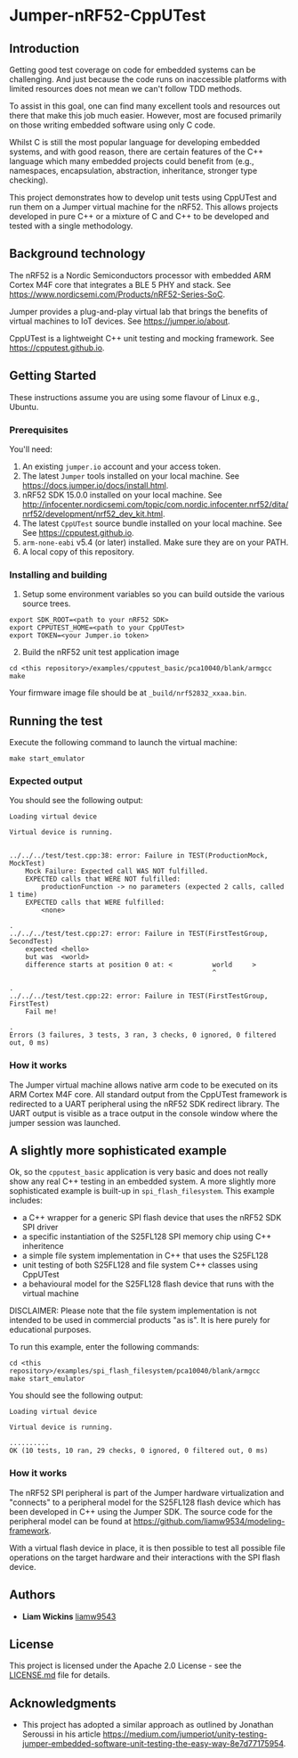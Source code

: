 # Jumper-nRF52-CppUTest

## Introduction

Getting good test coverage on code for embedded systems can be challenging.  And just because the code
runs on inaccessible platforms with limited resources does not mean we can't follow TDD methods.

To assist in this goal, one can find many excellent tools and resources out there that make this job much
easier.  However, most are focused primarily on those writing embedded software using only C code.

Whilst C is still the most popular language for developing embedded systems, and with good reason, there
are certain features of the C++ language which many embedded projects could benefit from
(e.g., namespaces, encapsulation, abstraction, inheritance, stronger type checking).

This project demonstrates how to develop unit tests using CppUTest and run them on a Jumper virtual machine
for the nRF52.  This allows projects developed in pure C++ or a mixture of C and C++ to be developed and
tested with a single methodology.

## Background technology

The nRF52 is a Nordic Semiconductors processor with embedded ARM Cortex M4F core that integrates
a BLE 5 PHY and stack.  See https://www.nordicsemi.com/Products/nRF52-Series-SoC.

Jumper provides a plug-and-play virtual lab that brings the benefits of virtual machines to IoT
devices.  See https://jumper.io/about.

CppUTest is a lightweight C++ unit testing and mocking framework.  See https://cpputest.github.io.


## Getting Started

These instructions assume you are using some flavour of Linux e.g., Ubuntu.

### Prerequisites

You'll need:

1. An existing `jumper.io` account and your access token.
2. The latest `Jumper` tools installed on your local machine.  See https://docs.jumper.io/docs/install.html.
3. nRF52 SDK 15.0.0 installed on your local machine.  See http://infocenter.nordicsemi.com/topic/com.nordic.infocenter.nrf52/dita/nrf52/development/nrf52_dev_kit.html.
4. The latest `CppUTest` source bundle installed on your local machine.  See See https://cpputest.github.io.
5. `arm-none-eabi` v5.4 (or later) installed.  Make sure they are on your PATH.
6. A local copy of this repository.


### Installing and building

1. Setup some environment variables so you can build outside the various source trees.

```
export SDK_ROOT=<path to your nRF52 SDK>
export CPPUTEST_HOME=<path to your CppUTest>
export TOKEN=<your Jumper.io token>
```

2. Build the nRF52 unit test application image

```
cd <this repository>/examples/cpputest_basic/pca10040/blank/armgcc
make
```

Your firmware image file should be at `_build/nrf52832_xxaa.bin`.

## Running the test

Execute the following command to launch the virtual machine:

```
make start_emulator
```

### Expected output

You should see the following output:

```
Loading virtual device

Virtual device is running.


../../../test/test.cpp:38: error: Failure in TEST(ProductionMock, MockTest)
    Mock Failure: Expected call WAS NOT fulfilled.
    EXPECTED calls that WERE NOT fulfilled:
        productionFunction -> no parameters (expected 2 calls, called 1 time)
    EXPECTED calls that WERE fulfilled:
        <none>

.
../../../test/test.cpp:27: error: Failure in TEST(FirstTestGroup, SecondTest)
    expected <hello>
    but was  <world>
    difference starts at position 0 at: <          world     >
                                                   ^

.
../../../test/test.cpp:22: error: Failure in TEST(FirstTestGroup, FirstTest)
    Fail me!

.
Errors (3 failures, 3 tests, 3 ran, 3 checks, 0 ignored, 0 filtered out, 0 ms)
```

### How it works

The Jumper virtual machine allows native arm code to be executed on its
ARM Cortex M4F core.  All standard output from the CppUTest framework is
redirected to a UART peripheral using the nRF52 SDK redirect library.  The UART
output is visible as a trace output in the console window where the jumper
session was launched.


## A slightly more sophisticated example

Ok, so the `cpputest_basic` application is very basic and does not really show any
real C++ testing in an embedded system.  A more slightly more sophisticated example is built-up in
`spi_flash_filesystem`.  This example includes:

- a C++ wrapper for a generic SPI flash device that uses the nRF52 SDK SPI driver
- a specific instantiation of the S25FL128 SPI memory chip using C++ inheritence
- a simple file system implementation in C++ that uses the S25FL128
- unit testing of both S25FL128 and file system C++ classes using CppUTest
- a behavioural model for the S25FL128 flash device that runs with the virtual machine

DISCLAIMER: Please note that the file system implementation is not intended to be used
in commercial products "as is".  It is here purely for educational purposes.

To run this example, enter the following commands:

```
cd <this repository>/examples/spi_flash_filesystem/pca10040/blank/armgcc
make start_emulator
```

You should see the following output:

```
Loading virtual device

Virtual device is running.

..........
OK (10 tests, 10 ran, 29 checks, 0 ignored, 0 filtered out, 0 ms)
```

### How it works

The nRF52 SPI peripheral is part of the Jumper hardware virtualization and "connects"
to a peripheral model for the S25FL128 flash device which has been developed in C++
using the Jumper SDK.  The source code for the peripheral model can be
found at https://github.com/liamw9534/modeling-framework.

With a virtual flash device in place, it is then possible to test all possible file
operations on the target hardware and their interactions with the SPI flash device.

## Authors

* **Liam Wickins** [liamw9543](https://github.com/liamw9534)

## License

This project is licensed under the Apache 2.0 License - see the [LICENSE.md](LICENSE.md) file
for details.

## Acknowledgments

* This project has adopted a similar approach as outlined by Jonathan Seroussi in his article
https://medium.com/jumperiot/unity-testing-jumper-embedded-software-unit-testing-the-easy-way-8e7d77175954.
